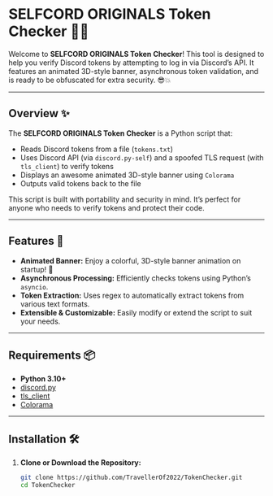 # SELFCORD ORIGINALS Token Checker 🚀🔐

Welcome to **SELFCORD ORIGINALS Token Checker**! This tool is designed to help you verify Discord tokens by attempting to log in via Discord’s API. It features an animated 3D-style banner, asynchronous token validation, and is ready to be obfuscated for extra security. 😎💥

---

## Overview ✨
The **SELFCORD ORIGINALS Token Checker** is a Python script that:
- Reads Discord tokens from a file (`tokens.txt`)
- Uses Discord API (via `discord.py-self`) and a spoofed TLS request (with `tls_client`) to verify tokens
- Displays an awesome animated 3D-style banner using `Colorama`
- Outputs valid tokens back to the file  
  
This script is built with portability and security in mind. It’s perfect for anyone who needs to verify tokens and protect their code.

---

## Features 💎
- **Animated Banner:** Enjoy a colorful, 3D-style banner animation on startup! 🎨
- **Asynchronous Processing:** Efficiently checks tokens using Python’s `asyncio`.
- **Token Extraction:** Uses regex to automatically extract tokens from various text formats.
- **Extensible & Customizable:** Easily modify or extend the script to suit your needs.

---

## Requirements 📦
- **Python 3.10+**
- [discord.py](https://pypi.org/project/discord.py-self/)
- [tls_client](https://pypi.org/project/tls-client/)
- [Colorama](https://pypi.org/project/colorama/)

---

## Installation 🛠️
1. **Clone or Download the Repository:**
   ```bash
   git clone https://github.com/TravellerOf2022/TokenChecker.git
   cd TokenChecker
